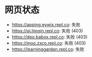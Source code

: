 # 网页状态
- https://apping.eywjx.repl.co: 失败
- https://qi.limqin.repl.co: 失败 (403)
- https://deo.babox.repl.co: 失败 (403)
- https://moo.zxco.repl.co: 失败 (403)
- https://learninggarden.repl.co: 失败
